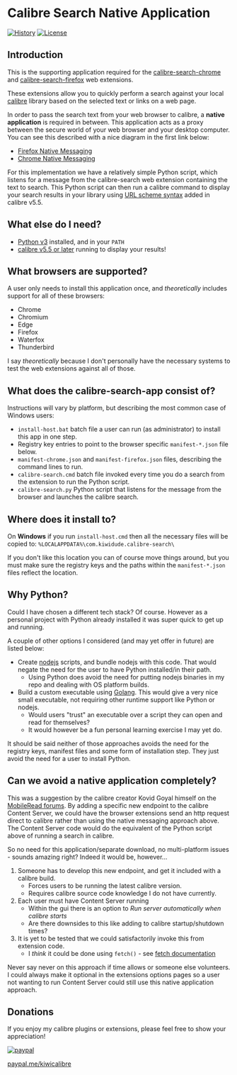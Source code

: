# Calibre Search Native Application
[![History][changelog-image]][changelog-url] 
[![License][license-image]][license-url]

## Introduction

This is the supporting application required for the [calibre-search-chrome][calibre-search-chrome-url] and [calibre-search-firefox][calibre-search-firefox-url] web extensions.

These extensions allow you to quickly perform a search against your local [calibre][calibre-url] library based on the selected text or links on a web page.

In order to pass the search text from your web browser to calibre, a **native application** is required in between. This application acts as a proxy between the secure world of your web browser and your desktop computer. You can see this described with a nice diagram in the first link below:

- [Firefox Native Messaging][native-firefox-url]
- [Chrome Native Messaging][native-chrome-url]

For this implementation we have a relatively simple Python script, which listens for a message from the calibre-search web extension containing the text to search. This Python script can then run a calibre command to display your search results in your library using [URL scheme syntax][calibre-url-scheme-url] added in calibre v5.5.

## What else do I need?

- [Python v3][python-url] installed, and in your `PATH`
- [calibre v5.5 or later][calibre-url] running to display your results!

## What browsers are supported?

A user only needs to install this application once, and _theoretically_ includes support for all of these browsers:
- Chrome
- Chromium
- Edge
- Firefox
- Waterfox
- Thunderbird

I say _theoretically_ because I don't personally have the necessary systems to test the web extensions against all of those.

## What does the calibre-search-app consist of?

Instructions will vary by platform, but describing the most common case of Windows users:
- `install-host.bat` batch file a user can run (as administrator) to install this app in one step.
- Registry key entries to point to the browser specific `manifest-*.json` file below.
- `manifest-chrome.json` and `manifest-firefox.json` files, describing the command lines to run.
- `calibre-search.cmd` batch file invoked every time you do a search from the extension to run the Python script.
- `calibre-search.py` Python script that listens for the message from the browser and launches the calibre search.

## Where does it install to?

On **Windows** if you run `install-host.cmd` then all the necessary files will be copied to: `%LOCALAPPDATA%\com.kiwidude.calibre-search\`

If you don't like this location you can of course move things around, but you must make sure the registry keys and the paths within the `manifest-*.json` files reflect the location.

## Why Python?

Could I have chosen a different tech stack? Of course. However as a personal project with Python already installed it was super quick to get up and running.

A couple of other options I considered (and may yet offer in future) are listed below:
- Create [nodejs](https://nodejs.org/) scripts, and bundle nodejs with this code. That would negate the need for the user to have Python installed/in their path. 
    - Using Python does avoid the need for putting nodejs binaries in my repo and dealing with OS platform builds.
- Build a custom executable using [Golang](https://go.dev/). This would give a very nice small executable, not requiring other runtime support like Python or nodejs. 
    - Would users "trust" an executable over a script they can open and read for themselves?
    - It would however be a fun personal learning exercise I may yet do.

It should be said neither of those approaches avoids the need for the registry keys, manifest files and some form of installation step. They just avoid the need for a user to install Python.

## Can we avoid a native application completely?

This was a suggestion by the calibre creator Kovid Goyal himself on the [MobileRead forums][mobileread-dev-thread-url]. By adding a specific new endpoint to the calibre Content Server, we could have the browser extensions send an http request direct to calibre rather than using the native messaging approach above. The Content Server code would do the equivalent of the Python script above of running a search in calibre.

So no need for this application/separate download, no multi-platform issues - sounds amazing right? Indeed it would be, however...

1. Someone has to develop this new endpoint, and get it included with a calibre build.
    - Forces users to be running the latest calibre version.
    - Requires calibre source code knowledge I do not have currently.
2. Each user must have Content Server running
    - Within the gui there is an option to _Run server automatically when calibre starts_
    - Are there downsides to this like adding to calibre startup/shutdown times?
3. It is yet to be tested that we could satisfactorily invoke this from extension code.
    - I _think_ it could be done using `fetch()` - see [fetch documentation](https://developer.mozilla.org/en-US/docs/Web/API/Fetch_API/Using_Fetch)

Never say never on this approach if time allows or someone else volunteers. I could always make it optional in the extensions options pages so a user not wanting to run Content Server could still use this native application approach.

## Donations

If you enjoy my calibre plugins or extensions, please feel free to show your appreciation!

[![paypal](https://www.paypalobjects.com/en_US/i/btn/btn_donateCC_LG.gif)][donate-url]

[paypal.me/kiwicalibre][donate-url]

[donate-url]: https://www.paypalme/kiwicalibre

[python-url]: https://www.python.org/downloads/

[calibre-url]: https://calibre-ebook.com/
[calibre-url-scheme-url]: https://manual.calibre-ebook.com/url_scheme.html
[calibre-search-chrome-url]: https://github.com/kiwidude68/calibre-search-chrome
[calibre-search-firefox-url]: https://github.com/kiwidude68/calibre-search-firefox

[native-firefox-url]: https://developer.mozilla.org/en-US/docs/Mozilla/Add-ons/WebExtensions/Native_messaging
[native-chrome-url]: https://developer.chrome.com/docs/apps/nativeMessaging/

[mobileread-dev-thread-url]: https://www.mobileread.com/forums/showthread.php?t=349353

[changelog-image]: https://img.shields.io/badge/History-CHANGELOG-blue.svg
[changelog-url]: CHANGELOG.md

[license-image]: https://img.shields.io/badge/License-GPL-yellow.svg
[license-url]: ../LICENSE.md
